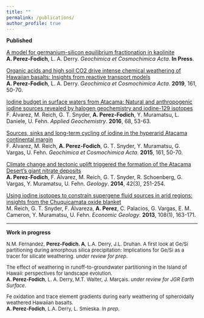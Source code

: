 ```yaml
---
title: ""
permalink: /publications/
author_profile: true
---
```

**Published**<br>

[A model for germanium-silicon equilibrium fractionation in kaolinite](https://www.sciencedirect.com/science/article/abs/pii/S0016703720304841)<br>
**A. Perez-Fodich**, L. A. Derry. <i>Geochimica et Cosmochimica Acta</i>. **In Press**. 

[Organic acids and high soil CO2 drive intense chemical weathering of Hawaiian basalts: Insights from reactive transport models](https://www.sciencedirect.com/science/article/pii/S0016703719300511)<br>
**A. Perez-Fodich**, L. A. Derry. <i>Geochimica et Cosmochimica Acta</i>. **2019**, 161, 50-70. 
	
[Iodine budget in surface waters from Atacama: Natural and anthropogenic iodine sources revealed by halogen geochemistry and iodine-129 isotopes](https://www.sciencedirect.com/science/article/pii/S0883292716300531)<br>
F. Álvarez, M. Reich, G. T. Snyder, <b>A. Perez-Fodich</b>, Y. Muramatsu, L. Daniele, U. Fehn. <i>Applied Geochemistry</i>. **2016**, 68, 53-63. 

[Sources, sinks and long-term cycling of iodine in the hyperarid Atacama continental margin](https://www.sciencedirect.com/science/article/pii/S0016703715001842)<br>
F. Álvarez, M. Reich, <b>A. Perez-Fodich</b>, G. T. Snyder, Y. Muramatsu, G. Vargas, U. Fehn. <i>Geochimica et Cosmochimica Acta</i>. **2015**, 161, 50-70. 

[Climate change and tectonic uplift triggered the formation of the Atacama Desert’s giant nitrate deposits](https://pubs.geoscienceworld.org/gsa/geology/article-abstract/42/3/251/131538)<br>
<b>A. Perez-Fodich</b>, F. Álvarez, M. Reich, G. T. Snyder, R. Schoenberg, G. Vargas, Y. Muramatsu, U. Fehn. <i>Geology</i>. **2014**, 42(3), 251-254.

[Using iodine isotopes to constrain supergene fluid sources in arid regions: insights from the Chuquicamata oxide blanket](https://pubs.geoscienceworld.org/segweb/economicgeology/article/108/1/163/128448/using-iodine-isotopes-to-constrain-supergene-fluid)<br>
M. Reich, G. T. Snyder, F. Álvareza, <b>A. Perez</b>, C. Palacios, G. Vargas, E. M. Cameron, Y. Muramatsu, U. Fehn. <i>Economic Geology</i>. **2013**, 108(1), 163-171.


---
**Work in progress**<br>

<p style="font-size:small">N.M. Fernandez, <b>Perez-Fodich. A</b>, L.A. Derry, J.L. Druhan. A first look at Ge/Si partitioning during amorphous silica precipitation: Implications for Ge/Si as a tracer for silicate weathering. <i>under review for prep</i>.</p>

<p style="font-size:small">The effect of weathering in runoff-to-groundwater partitioning in the Island of Hawaii: perspectives for landscape evolution.<br>
<b>A. Perez-Fodich</b>, L. A. Derry, M.T. Walter, J. Marçais. <i>under review for JGR Earth Surface</i>.</p>

<p style="font-size:small">Fe oxidation and trace element gradients during early weathering of spheroidally weathered Hawaiian basalts.<br>
<b>A. Perez-Fodich</b>, L.A. Derry, L. Smieska. <i>In prep</i>.</p>
